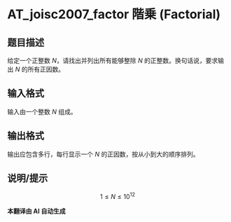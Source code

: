 # AT_joisc2007_factor 階乗 (Factorial)

## 题目描述

给定一个正整数 $N$，请找出并列出所有能够整除 $N$ 的正整数。换句话说，要求输出 $N$ 的所有正因数。

## 输入格式

输入由一个整数 $N$ 组成。

## 输出格式

输出应包含多行，每行显示一个 $N$ 的正因数，按从小到大的顺序排列。

## 说明/提示

$$1 \le N \le 10^{12}$$

 **本翻译由 AI 自动生成**